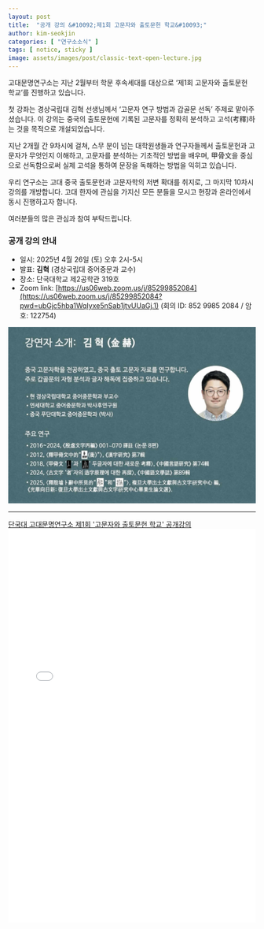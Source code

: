 ```yaml
---
layout: post
title:  "공개 강의 &#10092;제1회 고문자와 출토문헌 학교&#10093;"
author: kim-seokjin
categories: [ "연구소소식" ] 
tags: [ notice, sticky ] 
image: assets/images/post/classic-text-open-lecture.jpg
---
```


고대문명연구소는 지난 2월부터 학문 후속세대를 대상으로 ‘제1회 고문자와 출토문헌 학교’를 진행하고 있습니다.

첫 강좌는 경상국립대 김혁 선생님께서 ‘고문자 연구 방법과 갑골문 선독’ 주제로 맡아주셨습니다. 이 강의는 중국의 출토문헌에 기록된 고문자를 정확히 분석하고 고석(考釋)하는 것을 목적으로 개설되었습니다.

지난 2개월 간 9차시에 걸쳐, 스무 분이 넘는 대학원생들과 연구자들께서 출토문헌과 고문자가 무엇인지 이해하고, 고문자를 분석하는 기초적인 방법을 배우며, 甲骨文을 중심으로 선독함으로써 실제 고석을 통하여 문장을 독해하는 방법을 익히고 있습니다.

우리 연구소는 고대 중국 출토문헌과 고문자학의 저변 확대를 취지로, 그 마지막 10차시 강의를 개방합니다. 고대 한자에 관심을 가지신 모든 분들을 모시고 현장과 온라인에서 동시 진행하고자 합니다.

여러분들의 많은 관심과 참여 부탁드립니다.

### 공개 강의 안내

- 일시: 2025년 4월 26일 (토) 오후 2시-5시
- 발표: __김혁__ (경상국립대 중어중문과 교수)
- 장소: 단국대학교 제2공학관 319호
- Zoom link: [https://us06web.zoom.us/j/85299852084](https://us06web.zoom.us/j/85299852084?pwd=ubGjc5hba1WqIyxe5nSab1jtvUUaGj.1)
  (회의 ID: 852 9985 2084 / 암호: 122754)


![](/assets/images/post/lecturer-kim-hyeok.jpg)

<hr>


<span class="muted"><a href="/assets/files/IREC_ancient_chinese_classic_text_open_lecture_250426.pdf" target="_blank">단국대 고대문명연구소 제1회 '고문자와 출토문헌 학교' 공개강의</a></span>
<br>
<object data="/assets/files/IREC_ancient_chinese_classic_text_open_lecture_250426.pdf" width="100%" height="800px" type='application/pdf'>
    <embed src="/assets/files/IREC_ancient_chinese_classic_text_open_lecture_250426.pdf" width="100%" height="800px" type='application/pdf'/>
</object>

<br>
